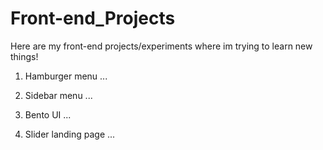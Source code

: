 # Front-end_Projects
Here are my front-end projects/experiments where im trying to learn new things!

1. Hamburger menu
...

2. Sidebar menu
...

3. Bento UI
...

4. Slider landing page
...
